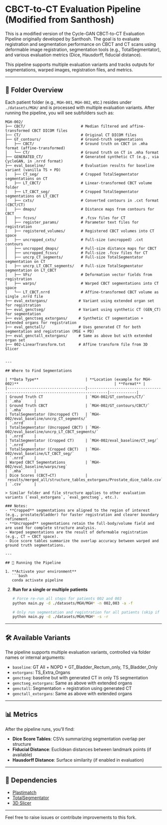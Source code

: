 # CBCT-to-CT Evaluation Pipeline (Modified from Santhosh)

This is a modified version of the Cycle-GAN CBCT-to-CT Evaluation Pipeline originally developed by Santhosh. The goal is to evaluate registration and segmentation performance on CBCT and CT scans using deformable image registration, segmentation tools (e.g., TotalSegmentator), and various evaluation metrics (Dice, Hausdorff, fiducial distance).

This pipeline supports multiple evaluation variants and tracks outputs for segmentations, warped images, registration files, and metrics.

---

## 📁 Folder Overview

Each patient folder (e.g., `MGH-001`, `MGH-002`, etc.) resides under `./datasets/MGH/` and is processed with multiple evaluation variants. After running the pipeline, you will see subfolders such as:

```
MGH-002/
├── CBCT/                         # Median filtered and affine-transformed CBCT DICOM files
├── CT/                           # Original CT DICOM files
├── GT_contours/                  # Ground-truth segmentations
│   ├── CBCT/                     # Ground truth on CBCT in .mha format (affine-transformed)
│   └── CT/                       # Ground truth on CT in .mha format
├── GENERATED_CT/                 # Generated synthetic CT (e.g., via CycleGAN, in .nrrd format)
├── eval_baseline/                # Evaluation results for baseline variant (vanilla TS + PD)
│   ├── CT_seg/                   # Cropped TotalSegmentator segmentations on CT
│   ├── LT_CBCT/                  # Linear-transformed CBCT volume folder
│   ├── LT_CBCT_seg/              # Cropped TotalSegmentator segmentations on LT_CBCT
│   ├── cxts/                     # Converted contours in .cxt format (CBCT/CT)
│   ├── dmaps/                    # Distance maps from contours for CBCT
│   ├── fcsvs/                    # .fcsv files for CT
│   ├── register_params/          # Parameter text files for registration
│   ├── registered_volumes/       # Registered CBCT volumes into CT space
│   ├── uncropped_cxts/           # Full-size (uncropped) .cxt contours
│   ├── uncropped_dmaps/          # Full-size distance maps for CBCT
│   ├── uncropped_fcsvs/          # Full-size .fcsv files for CT
│   ├── uncrp_CT_segments/        # Full-size TotalSegmentator segmentation on CT
│   ├── uncrp_LT_CBCT_segments/   # Full-size TotalSegmentator segmentation on LT_CBCT
│   ├── VFs/                      # Deformation vector fields from registration
│   ├── warps/                    # Warped CBCT segmentations into CT space
│   └── LT_CBCT.nrrd              # Affine-transformed CBCT volume as single .nrrd file
├── eval_extorgans/              # Variant using extended organ set for registration
├── eval_genctseg/               # Variant using synthetic CT (GEN_CT) for segmentation
├── eval_genctseg_extorgans/     # Synthetic CT segmentation + extended organs for registration
├── eval_genctall/               # Uses generated CT for both segmentation and registration (MSE + PD)
├── eval_genctall_extorgans/     # Same as above but with extended organ set
├── 002-LinearTransform.txt      # Affine transform file from 3D Slicer
```

```

---

## Where to Find Segmentations

| **Data Type**                     | **Location (example for MGH-002)**                                           | **Format** |
|-----------------------------------|-------------------------------------------------------------------------------|------------|
| Ground Truth CT                   | `MGH-002/GT_contours/CT/`                                                     | `.mha`     |
| Ground Truth CBCT                 | `MGH-002/GT_contours/CBCT/`                                                   | `.mha`     |
| TotalSegmentator (Uncropped CT)   | `MGH-002/eval_baseline/uncrp_CT_segments/`                                    | `.nrrd`    |
| TotalSegmentator (Uncropped CBCT) | `MGH-002/eval_baseline/uncrp_LT_CBCT_segments/`                               | `.nrrd`    |
| TotalSegmentator (Cropped CT)     | `MGH-002/eval_baseline/CT_seg/`                                               | `.nrrd`    |
| TotalSegmentator (Cropped CBCT)   | `MGH-002/eval_baseline/LT_CBCT_seg/`                                          | `.nrrd`    |
| Warped CBCT Segmentations         | `MGH-002/eval_baseline/warps/seg`                                             | `.mha`     |
| Dice Scores (CBCT→CT)             | `results/merged_all/structure_tables_extorgans/Prostate_dice_table.csv`       | `.csv`     |

> Similar folder and file structure applies to other evaluation variants (`eval_extorgans`, `eval_genctseg`, etc.).

### Notes:
- **Cropped** segmentations are aligned to the region of interest (e.g., prostate/bladder) for faster registration and clearer boundary refinement.
- **Uncropped** segmentations retain the full-body/volume field and are used for complete structure analysis.
- Warped segmentations are the result of deformable registration (e.g., CT → CBCT space).
- Dice score tables summarize the overlap accuracy between warped and ground truth segmentations.

---

## 🔧 Running the Pipeline

1. **Activate your environment**
   ```bash
   conda activate pipeline
   ```

2. **Run for a single or multiple patients**
   ```bash
   # Force re-run all steps for patients 002 and 003
   python main.py -d ./datasets/MGH/MGH* -n 002,003 -a -f

   # Only run segmentation and registration for all patients (skip if already done)
   python main.py -d ./datasets/MGH/MGH* -s -r
   ```

---

## 🛠 Available Variants

The pipeline supports multiple evaluation variants, controlled via folder names or internal arguments:

- `baseline`: GT All + NOPD + GT_Bladder_Rectum_only, TS_Bladder_Only
- `extorgans`: TS_Extra_Organs
- `genctseg`: baseline but with generated CT in only TS segmentation
- `genctseg_extorgans`: Same as above with extended organs
- `genctall`: Segmentation + registration using generated CT
- `genctall_extorgans`: Same as above with extended organs

---

## 📊 Metrics

After the pipeline runs, you'll find:

- **Dice Score Tables**: CSVs summarizing segmentation overlap per structure
- **Fiducial Distance**: Euclidean distances between landmark points (if available)
- **Hausdorff Distance**: Surface similarity (if enabled in evaluation)

---

## 🧩 Dependencies

- [Plastimatch](https://plastimatch.org/)
- [TotalSegmentator](https://github.com/wasserth/TotalSegmentator)
- [3D Slicer](https://www.slicer.org/)

---

Feel free to raise issues or contribute improvements to this fork.
